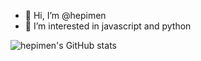 - 👋 Hi, I’m @hepimen
- 👀 I’m interested in javascript and python

![hepimen's GitHub stats](https://github-readme-stats.vercel.app/api?username=hepimen&show_icons=true&theme=graywhite)

<!---
hepimen/hepimen is a ✨ special ✨ repository because its `README.md` (this file) appears on your GitHub profile.
You can click the Preview link to take a look at your changes.
--->
